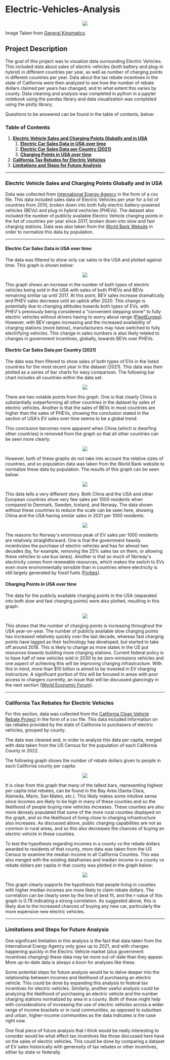 # Electric-Vehicles-Analysis

<p align="center">
<img src="https://www.generalkinematics.com/wp-content/uploads/2018/04/New-GK-2018-Size-2.png">
</p>

Image Taken from [General Kinematics](https://www.generalkinematics.com/blog/electric-vehicles-and-the-effect-on-the-metal-market/).

## Project Description

The goal of this project was to visualize data surrounding Electric Vehicles. This included data about sales of electric vehicles (both battery and plug-in hybrid) in different countries per year, as well as number of charging points in different countries per year. Data about the tax rebate incentives in the state of California were then analyzed to see how the number of rebate dollars claimed per years has changed, and to what extent this varies by county. Data cleaning and analysis was completed in python in a jupyter notebook using the pandas library and data visualization was completed using the plotly library.

Questions to be answered can be found in the table of contents, below:

### Table of Contents

1. [<b>Electric Vehicle Sales and Charging Points Globally and in USA</b>](https://github.com/jonnybrammah/Electric-Vehicles-Analysis/blob/main/README.md#electric-vehicle-sales-and-charging-points-globally-and-in-usa)
    1. [<b>Electric Car Sales Data in USA over time</b>](https://github.com/jonnybrammah/Electric-Vehicles-Analysis/blob/main/README.md#electric-car-sales-data-in-usa-over-time)
    2. [<b>Electric Car Sales Data per Country (2021)</b>](https://github.com/jonnybrammah/Electric-Vehicles-Analysis/blob/main/README.md#electric-car-sales-data-per-country)
    3. [<b>Charging Points in USA over time</b>](https://github.com/jonnybrammah/Electric-Vehicles-Analysis/blob/main/README.md#charging-points-in-usa-over-time)
2. [<b>California Tax Rebates for Electric Vehicles</b>](https://github.com/jonnybrammah/Electric-Vehicles-Analysis/blob/main/README.md#california-tax-rebates-for-electric-vehicles)
3. [<b>Limitations and Steps for Future Analysis</b>](https://github.com/jonnybrammah/Electric-Vehicles-Analysis/blob/main/README.md#limitations-and-steps-for-future-analysis)
-----

### Electric Vehicle Sales and Charging Points Globally and in USA
Data was collected from [International Energy Agency](https://www.iea.org/reports/electric-vehicles) in the form of a csv file. This data included sales data of Electric Vehicles per year for a list of countries from 2010, broken down into both fully electric battery-powered vehicles (BEVs) and plug-in hybrid vechicles (PHEVs). The dataset also included the number of publicly available Electric Vehicle charging points in the list of countries per year since 2017, broken down into slow and fast charging stations. Data was also taken from the [World Bank Website](https://data.worldbank.org/indicator/SP.POP.TOTL) in order to normalize this data by population.

-----
  
#### Electric Car Sales Data in USA over time:
  
The data was filtered to show only car sales in the USA and plotted against time. This graph is shown below:
  
<p align="center">
<img src="https://raw.githubusercontent.com/jonnybrammah/Electric-Vehicles-Analysis/main/Output/Electric_Cars_Sold_Over_Time_USA_by_type.png">
</p>

This graph shows an increase in the number of both types of electric vehicles being sold in the USA with sales of both PHEVs and BEVs remaining similar up until 2017. At this point, BEV sales increase dramatically and PHEV sales decrease until an uptick after 2020. This change is potentially due to changing attitudes towards both types of EVs, with PHEV's previously being considered a "convenient stepping stone" to fully electric vehicles without drivers having to worry about range ([FleetEurope](https://www.fleeteurope.com/en/new-energies/europe/analysis/why-bev-sales-are-racing-ahead-phevs?a=JMA06&t%5B0%5D=EVs&t%5B1%5D=PHEVs&t%5B2%5D=Car&curl=1)). However, with BEV ranges increasing and the increased availability of charging stations (more below), manufacturers may have switched to fully electrifying vehicles. This change in sales numbers is also likely related to changes in government incentives, globally, towards BEVs over PHEVs. 


#### Electric Car Sales Data per Country (2021)

The data was then filtered to show sales of both types of EVs in the listed countries for the most recent year in the dataset (2021). This data was then plotted as a series of bar charts for easy comparison. 
The following bar chart includes all countries within the data set:
  
<p align="center">
<img src="https://raw.githubusercontent.com/jonnybrammah/Electric-Vehicles-Analysis/main/Output/EV_Sales_by_Country_2021.png">
</p>

There are two notable points from this graph. One is that clearly China is substantially outperforming all other countries in the dataset by sales of electric vehicles. Another is that the sales of BEVs in most countries are higher than the sales of PHEVs, showing the conclusion stated in the section of USA's EV sales over time seems to be a global trend.

This conclusion becomes more apparent when China (which is dwarfing other countries) is removed from the graph so that all other countries can be seen more clearly:

<p align="center">
<img src="https://raw.githubusercontent.com/jonnybrammah/Electric-Vehicles-Analysis/main/Output/EV_Sales_by_Country_2021(Exc_China).png">
</p>

However, both of these graphs do not take into account the relative sizes of countries, and so population data was taken from the World Bank website to normalize these data by population. The results of this graph can be seen below:

<p align="center">
<img src="https://raw.githubusercontent.com/jonnybrammah/Electric-Vehicles-Analysis/main/Output/EV_Sales_per_1000_by_Country_2021.png">
</p>

This data tells a very different story. Both China and the USA and other European countries show very few sales per 1000 residents when compared to Denmark, Sweden, Iceland, and Norway. The data shown without these countries to reduce the scale can be seen here, showing China and the USA having similar sales in 2021 per 1000 residents:

<p align="center">
<img src="https://raw.githubusercontent.com/jonnybrammah/Electric-Vehicles-Analysis/main/Output/EV_Sales_by_Country_per_1000_2021(Exc_Northern_Europe).png">
</p>

The reasons for Norway's enormous peak of EV sales per 1000 residents are relatively straightforward. One is that the government heavily incentivizes the purchase of electric vehicles and has for almost two decades (by, for example, removing the 25% sales tax on them, or allowing these vehicles to use bus lanes). Another is that so much of Norway's electricity comes from renewable resources, which makes the switch to EVs even more environmentally sensible than in countries where electricity is still largely generated by fossil fuels ([Forbes](https://www.forbes.com/sites/davidnikel/2019/06/18/electric-cars-why-little-norway-leads-the-world-in-ev-usage/?sh=4951572413e3)).

#### Charging Points in USA over time

The data for the publicly available charging points in the USA (separated into both slow and fast charging points) were also plotted, resulting in this graph:

<p align="center">
<img src= "https://github.com/jonnybrammah/Electric-Vehicles-Analysis/blob/main/Output/Charging_Points_By_Year_By_Type.png?raw=true">
</p>

This shows that the number of charging points is increasing throughout the USA year-on-year. The number of publicly available slow charging points has increased relatively quickly over the last decade, whereas fast charging points have lagged as their technology has developed, but started to take off around 2018. This is likely to change as more states in the US put resources towards building more charging stations. Current federal policy is to have half of new vehicles sold in 2030 to be zero-emissions vehicles and one aspect of achieving this will be improving charging infrastructure. With this in mind, more than $10 billion is aimed to be invested in EV charging instructure. A significant portion of this will be focused in areas with poor access to chargers currently, an issue that will be discussed glancingly in the next section ([World Economic Forum](https://www.weforum.org/agenda/2022/11/ev-charging-stations-across-the-us-mapped/)).

-----

### California Tax Rebates for Electric Vehicles
For this section, data was collected from the [California Clean Vehicle Rebate Project](https://cleanvehiclerebate.org/en/rebate-statistics) in the form of a csv file. This data included information on tax rebates provided by the state of California to purchasers of electric vehicles, grouped by county.

The data was cleaned and, in order to analyze this data per capita, merged with data taken from the US Census for the population of each California County in 2022.

The following graph shows the number of rebate dollars given to people in each California county per capita:

<p align="center">
<img src="https://raw.githubusercontent.com/jonnybrammah/Electric-Vehicles-Analysis/main/Output/Rebate_Dollars_per_County_by_County.png">
</p>

It is clear from this graph that many of the tallest bars, representing highest per capita total rebates, can be found in the Bay Area (Santa Clara, Alameda, Marin, San Mateo, etc.). This likely makes some intuitive sense since incomes are likely to be high in many of these counties and so the likelihood of people buying new vehicles increases. These counties are also more densely populated that some of the more rural counties displayed on the graph, and so the likelihood of living close to charging infrastructure also increases. As discussed above, public charging capabilities are not as common in rural areas, and so this also decreases the chances of buying an electric vehicle in these counties.

To test the hypothesis regarding incomes in a county vs the rebate dollars awarded to residents of that county, more data was taken from the US Census to examine the median income in all California Counties. This was also merged with the existing dataframes and median income in a county vs rebate dollars per capita in that county was plotted in the graph below:

<p align="center">
<img src="https://raw.githubusercontent.com/jonnybrammah/Electric-Vehicles-Analysis/main/Output/Rebate_Dollars_per_Capita_by_median_income.png">
</p>

This graph clearly supports the hypothesis that people living in counties with higher median incomes are more likely to claim rebate dollars. The correlation can be clearly seen by the line of best fit, and the r-value of this graph is 0.78 indicating a strong correlation. As suggested above, this is likely due to the increased chances of buying any new car, particularly the more expensive new electric vehicles.

-----

### Limitations and Steps for Future Analysis

One significant limitation in this analysis is the fact that data taken from the International Energy Agency only goes up to 2021, and with changes happening quickly in the Electric Vehicle market (plus government incentives changing) these data may be more out-of-date than they appear. More up-to-date data is always a boon for analyses like these.

Some potential steps for future analysis would be to delve deeper into the relationship between incomes and likelihood of purchasing an electric vehicle. This could be done by expanding this analysis to federal tax incentives for electric vehicles. Similarly, another useful analysis could be analyzing the likelihood of purchasing an electric vehicle and the number charging stations normalized by area in a county. Both of these might help with considerations of increasing the use of electric vehicles across a wider range of income brackets or in rural communities, as opposed to suburban and urban, higher-income communities as the data indicates is the case right now.

One final piece of future analysis that I think would be really interesting to consider would be  what effect tax incentives like those discussed here have on the sales of electric vehicles. This could be done by comparing a dataset of EV sales historically with generosity of tax rebates or other incentives, either by state or federally. 
